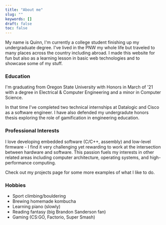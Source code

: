```yaml
---
title: "About me"
slug: ""
keywords: []
draft: false
toc: false
---
```


My name is Quinn, I'm currently a college student finishing up my undergraduate degree. I've lived in the PNW my whole life but traveled to many places
across the country including abroad. I made this website for fun but also as a learning lesson in basic web technologies and to showcase some of my stuff.

### Education
I'm graduating from Oregon State University with Honors in March of '21 with a degree in Electrical & Computer Engineering and a minor in Computer Science.

In that time I've completed two technical internships at Datalogic and Cisco as a software engineer. I have also defended my undergradute
honors thesis exploring the role of gamification in engineering education.

### Professional Interests
I love developing embedded software (C/C++, assembly) and low-level firmware - I find it very challenging yet rewarding to work at the intersection between hardware and software. This passion
fuels my interests in other related areas including computer architecture, operating systems, and high-performance computing.

Check out my projects page for some more examples of what I like to do.

### Hobbies
- Sport climbing/bouldering
- Brewing homemade kombucha
- Learning piano (slowly)
- Reading fantasy (big Brandon Sanderson fan)
- Gaming (CS:GO, Factorio, Super Smash)
